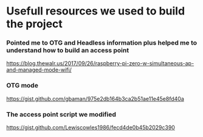 # Usefull resources we used to build the project

### Pointed me to OTG and Headless information plus helped me to understand how to build an access point
https://blog.thewalr.us/2017/09/26/raspberry-pi-zero-w-simultaneous-ap-and-managed-mode-wifi/

### OTG mode
https://gist.github.com/gbaman/975e2db164b3ca2b51ae11e45e8fd40a

### The access point script we modified
https://gist.github.com/Lewiscowles1986/fecd4de0b45b2029c390